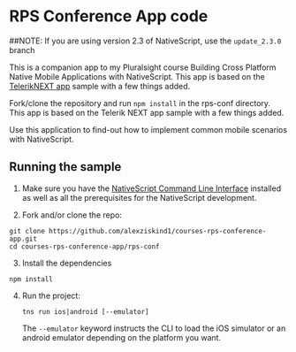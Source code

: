 # RPS Conference App code 

##NOTE: If you are using version 2.3 of NativeScript, use the ```update_2.3.0``` branch

This is a companion app to my Pluralsight course Building Cross Platform Native Mobile Applications with NativeScript.
This app is based on the [TelerikNEXT app](https://github.com/NativeScript/sample-TelerikNEXT/) sample with a few things added.

Fork/clone the repository and run ```npm install``` in the rps-conf directory. 
This app is based on the Telerik NEXT app sample with a few things added.

Use this application to find-out how to implement common mobile scenarios with NativeScript.

## Running the sample

1. Make sure you have the [NativeScript Command Line Interface](https://www.npmjs.com/package/nativescript) installed as well as all the prerequisites for the NativeScript development.

2. Fork and/or clone the repo:
  ```
  git clone https://github.com/alexziskind1/courses-rps-conference-app.git
  cd courses-rps-conference-app/rps-conf
  ```
3. Install the dependencies
  ```
  npm install
  ```

4. Run the project:

    `tns run ios|android [--emulator]`

    The `--emulator` keyword instructs the CLI to load the iOS simulator or an android emulator depending on the platform you want.

